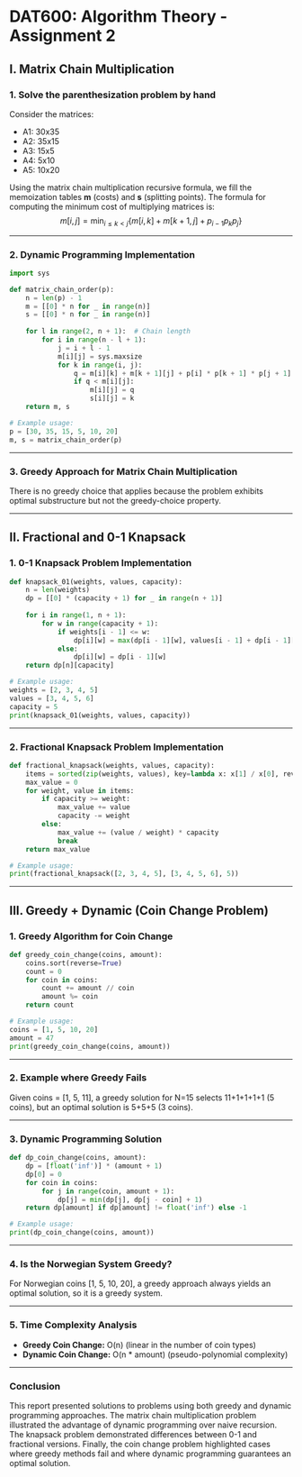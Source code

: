 # DAT600: Algorithm Theory - Assignment 2

## **I. Matrix Chain Multiplication**

### **1. Solve the parenthesization problem by hand**

Consider the matrices:
- A1: 30x35
- A2: 35x15
- A3: 15x5
- A4: 5x10
- A5: 10x20

Using the matrix chain multiplication recursive formula, we fill the memoization tables **m** (costs) and **s** (splitting points). The formula for computing the minimum cost of multiplying matrices is:
$$ m[i,j] = \min_{i \leq k < j} \{ m[i,k] + m[k+1,j] + p_{i-1} p_k p_j \} $$



---
### **2. Dynamic Programming Implementation**

```python
import sys

def matrix_chain_order(p):
    n = len(p) - 1
    m = [[0] * n for _ in range(n)]
    s = [[0] * n for _ in range(n)]
    
    for l in range(2, n + 1):  # Chain length
        for i in range(n - l + 1):
            j = i + l - 1
            m[i][j] = sys.maxsize
            for k in range(i, j):
                q = m[i][k] + m[k + 1][j] + p[i] * p[k + 1] * p[j + 1]
                if q < m[i][j]:
                    m[i][j] = q
                    s[i][j] = k
    return m, s

# Example usage:
p = [30, 35, 15, 5, 10, 20]
m, s = matrix_chain_order(p)
```

---
### **3. Greedy Approach for Matrix Chain Multiplication**
There is no greedy choice that applies because the problem exhibits optimal substructure but not the greedy-choice property.

---

## **II. Fractional and 0-1 Knapsack**

### **1. 0-1 Knapsack Problem Implementation**

```python
def knapsack_01(weights, values, capacity):
    n = len(weights)
    dp = [[0] * (capacity + 1) for _ in range(n + 1)]
    
    for i in range(1, n + 1):
        for w in range(capacity + 1):
            if weights[i - 1] <= w:
                dp[i][w] = max(dp[i - 1][w], values[i - 1] + dp[i - 1][w - weights[i - 1]])
            else:
                dp[i][w] = dp[i - 1][w]
    return dp[n][capacity]

# Example usage:
weights = [2, 3, 4, 5]
values = [3, 4, 5, 6]
capacity = 5
print(knapsack_01(weights, values, capacity))
```

---
### **2. Fractional Knapsack Problem Implementation**

```python
def fractional_knapsack(weights, values, capacity):
    items = sorted(zip(weights, values), key=lambda x: x[1] / x[0], reverse=True)
    max_value = 0
    for weight, value in items:
        if capacity >= weight:
            max_value += value
            capacity -= weight
        else:
            max_value += (value / weight) * capacity
            break
    return max_value

# Example usage:
print(fractional_knapsack([2, 3, 4, 5], [3, 4, 5, 6], 5))
```

---

## **III. Greedy + Dynamic (Coin Change Problem)**

### **1. Greedy Algorithm for Coin Change**

```python
def greedy_coin_change(coins, amount):
    coins.sort(reverse=True)
    count = 0
    for coin in coins:
        count += amount // coin
        amount %= coin
    return count

# Example usage:
coins = [1, 5, 10, 20]
amount = 47
print(greedy_coin_change(coins, amount))
```

---
### **2. Example where Greedy Fails**
Given coins = [1, 5, 11], a greedy solution for N=15 selects 11+1+1+1+1 (5 coins), but an optimal solution is 5+5+5 (3 coins).

---
### **3. Dynamic Programming Solution**

```python
def dp_coin_change(coins, amount):
    dp = [float('inf')] * (amount + 1)
    dp[0] = 0
    for coin in coins:
        for j in range(coin, amount + 1):
            dp[j] = min(dp[j], dp[j - coin] + 1)
    return dp[amount] if dp[amount] != float('inf') else -1

# Example usage:
print(dp_coin_change(coins, amount))
```

---
### **4. Is the Norwegian System Greedy?**
For Norwegian coins [1, 5, 10, 20], a greedy approach always yields an optimal solution, so it is a greedy system.

---
### **5. Time Complexity Analysis**
- **Greedy Coin Change:** O(n) (linear in the number of coin types)
- **Dynamic Coin Change:** O(n * amount) (pseudo-polynomial complexity)

---

### **Conclusion**
This report presented solutions to problems using both greedy and dynamic programming approaches. The matrix chain multiplication problem illustrated the advantage of dynamic programming over naive recursion. The knapsack problem demonstrated differences between 0-1 and fractional versions. Finally, the coin change problem highlighted cases where greedy methods fail and where dynamic programming guarantees an optimal solution.


